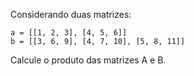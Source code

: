 Considerando duas matrizes:

    a = [[1, 2, 3], [4, 5, 6]]
    b = [[3, 6, 9], [4, 7, 10], [5, 8, 11]]

Calcule o produto das matrizes A e B.